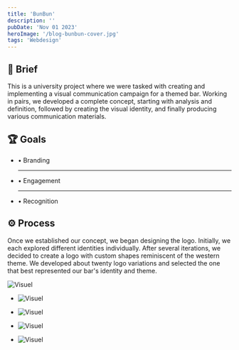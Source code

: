 ```yaml
---
title: 'BunBun'
description: ''
pubDate: 'Nov 01 2023'
heroImage: '/blog-bunbun-cover.jpg'
tags: 'Webdesign'
---
```

<section class="flex flex-col gap-3">

<div class="bg-white p-4 rounded-lg">

<h2 class="pb-3 font-bold font-fraunces">📝 Brief</h2>

<p class="text-sm text-justify ">
This is a university project where we were tasked with creating and implementing a visual communication campaign for a themed bar. Working in pairs, we developed a complete concept, starting with analysis and definition, followed by creating the visual identity, and finally producing various communication materials.
</p>

</div>

<div class="bg-white p-4 rounded-lg">

<h2 class="pb-2 font-bold font-fraunces"> 🏆 Goals</h2>

<ul class="text-sm">

<li class="py-2">• Branding</li>
<hr class="hr"/>
<li class="py-2">• Engagement</li>
<hr class="hr" />
<li class="py-2">• Recognition</li>

</ul>

</div>

<div class="bg-white p-4 rounded-lg">

<h2 class="pb-2 font-bold font-fraunces">⚙️ Process</h2>

<p class="text-sm px-2">
Once we established our concept, we began designing the logo. Initially, we each explored different identities individually. After several iterations, we decided to create a logo with custom shapes reminiscent of the western theme. We developed about twenty logo variations and selected the one that best represented our bar's identity and theme.


</p>

</div>

<div class="rounded-lg overflow-hidden">

![Visuel](/rustyspur/rusty-logos.png)

</div>

<ul class="flex rounded-md overflow-hidden">

<li class=" img ">

![Visuel](/rustyspur/rusty-menu1.png)
</li>

<li class="img">

![Visuel](/rustyspur/rusty-menu2.png)
</li>

</ul>


<ul class="flex rounded-md overflow-hidden">

<li class="img">

![Visuel](/rustyspur/rusty-menu3.png)
</li>

<li class="img">

![Visuel](/rustyspur/rusty-menu4.png)
</li>

</ul>

</section>
